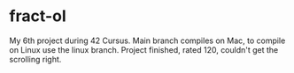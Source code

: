 # fract-ol
My 6th project during 42 Cursus.
Main branch compiles on Mac, to compile on Linux use the linux branch.
Project finished, rated 120, couldn't get the scrolling right.
